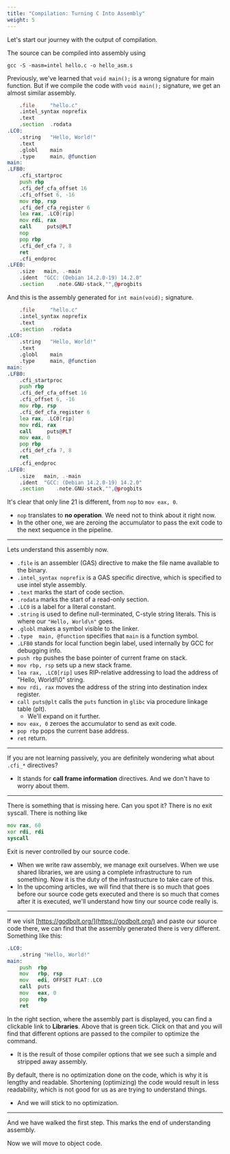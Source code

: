```yaml
---
title: "Compilation: Turning C Into Assembly"
weight: 5
---
```


Let's start our journey with the output of compilation.

The source can be compiled into assembly using&#x20;

```
gcc -S -masm=intel hello.c -o hello_asm.s
```

Previously, we've learned that `void main();` is a wrong signature for main function. But if we compile the code with `void main();` signature, we get an almost similar assembly.

```asm
    .file     "hello.c"
    .intel_syntax noprefix
    .text
    .section  .rodata
.LC0:
    .string   "Hello, World!"
    .text
    .globl    main
    .type     main, @function
main:
.LFB0:
    .cfi_startproc
    push rbp
    .cfi_def_cfa_offset 16
    .cfi_offset 6, -16
    mov	rbp, rsp
    .cfi_def_cfa_register 6
    lea	rax, .LC0[rip]
    mov	rdi, rax
    call     puts@PLT
    nop
    pop	rbp
    .cfi_def_cfa 7, 8
    ret
    .cfi_endproc
.LFE0:
    .size	main, .-main
    .ident	"GCC: (Debian 14.2.0-19) 14.2.0"
    .section	.note.GNU-stack,"",@progbits
```

And this is the assembly generated for `int main(void);` signature.

```asm
    .file     "hello.c"
    .intel_syntax noprefix
    .text
    .section  .rodata
.LC0:
    .string   "Hello, World!"
    .text
    .globl    main
    .type     main, @function
main:
.LFB0:
    .cfi_startproc
    push rbp
    .cfi_def_cfa_offset 16
    .cfi_offset 6, -16
    mov	rbp, rsp
    .cfi_def_cfa_register 6
    lea	rax, .LC0[rip]
    mov	rdi, rax
    call     puts@PLT
    mov eax, 0
    pop	rbp
    .cfi_def_cfa 7, 8
    ret
    .cfi_endproc
.LFE0:
    .size	main, .-main
    .ident	"GCC: (Debian 14.2.0-19) 14.2.0"
    .section	.note.GNU-stack,"",@progbits
```

It's clear that only line 21 is different, from `nop` to `mov eax, 0`.

* `nop` translates to **no operation**. We need not to think about it right now.
* In the other one, we are zeroing the accumulator to pass the exit code to the next sequence in the pipeline.

***

Lets understand this assembly now.

* `.file` is an assembler (GAS) directive to make the file name available to the binary.
* `.intel_syntax noprefix` is a GAS specific directive, which is specified to use intel style assembly.
* `.text` marks the start of code section.
* `.rodata` marks the start of a read-only section.
* `.LC0` is a label for a literal constant.
* `.string` is used to define null-terminated, C-style string literals. This is where our `"Hello, World\n"` goes.
* `.globl` makes a symbol visible to the linker.
* `.type  main, @function` specifies that `main` is a function symbol.
* `.LFB0` stands for local function begin label, used internally by GCC for debugging info.
* `push rbp` pushes the base pointer of current frame on stack.
* `mov rbp, rsp` sets up a new stack frame.
* `lea rax, .LC0[rip]` uses RIP-relative addressing to load the address of "Hello, World!\0" string.
* `mov rdi, rax` moves the address of the string into destination index register.
* `call puts@plt` calls the `puts` function in `glibc` via procedure linkage table (plt).
  * We'll expand on it further.
* `mov eax, 0` zeroes the accumulator to send as exit code.
* `pop rbp` pops the current base address.
* `ret` return.

***

If you are not learning passively, you are definitely wondering what about `.cfi_*` directives?

* It stands for **call frame information** directives. And we don't have to worry about them.

***

There is something that is missing here. Can you spot it? There is no exit syscall. There is nothing like

```asm
mov rax, 60
xor rdi, rdi
syscall
```

Exit is never controlled by our source code.&#x20;

* When we write raw assembly, we manage exit ourselves. When we use shared libraries, we are using a complete infrastructure to run something. Now it is the duty of the infrastructure to take care of this.
* In the upcoming articles, we will find that there is so much that goes before our source code gets executed and there is so much that comes after it is executed, we'll understand how tiny our source code really is.

***

If we visit [https://godbolt.org/](https://godbolt.org/) and paste our source code there, we can find that the assembly generated there is very different. Something like this:

```asm
.LC0:
    .string "Hello, World!"
main:
    push  rbp
    mov   rbp, rsp
    mov   edi, OFFSET FLAT:.LC0
    call  puts
    mov   eax, 0
    pop   rbp
    ret
```

In the right section, where the assembly part is displayed, you can find a clickable link to **Libraries**. Above that is green tick. Click on that and you will find that different options are passed to the compiler to optimize the command.

* It is the result of those compiler options that we see such a simple and stripped away assembly.

By default, there is no optimization done on the code, which is why it is lengthy and readable. Shortening (optimizing) the code would result in less readability, which is not good for us as are trying to understand things.

* And we will stick to no optimization.

***

And we have walked the first step. This marks the end of understanding assembly.

Now we will move to object code.
